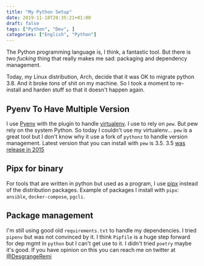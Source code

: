 ```yaml
---
title: "My Python Setup"
date: 2019-11-18T20:35:21+01:00
draft: false
tags: ["Python", "Dev", ]
categories: ["English", "Python"]
---
```


The Python programming language is, I think, a fantastic tool. But there is two *fucking* thing that really makes me sad: packaging and dependency management.

Today, my Linux distribution, Arch, decide that it was OK to migrate python 3.8. And it broke *tons* of shit on my machine. So I took a moment to re-install and harden stuff so that it doesn't happen again.

## Pyenv To Have Multiple Version

I use [Pyenv](https://github.com/pyenv/pyenv) with the plugin to handle [virtualenv](https://github.com/pyenv/pyenv-virtualenv). I use to rely on `pew`. But pew rely on the system Python. So today I couldn't use my virtualenv... `pew` is a great tool but I don't know why it use a fork of `pythonz` to handle version management. Latest version that you can install with `pew` is 3.5. 3.5 [was release in 2015](https://www.python.org/downloads/release/python-350/)


## Pipx for binary

For tools that are written in python but used as a program, I use [pipx](https://github.com/pipxproject/pipx) instead of the distribution packages. Example of packages I install with `pipx`: `ansible`, `docker-compose`, `pgcli`.

## Package management

I'm still using good old `requirements.txt` to handle my dependencies. I tried `pipenv` but was not convinced by it. I think `Pipfile` is a huge step forward for dep mgmt in `python` but I can't get use to it. I didn't tried `poetry` maybe it's good.
If you have opinion on this you can reach me on twitter at [@DesgrangeRemi](https://twitter.com/DesgrangeRemi)





